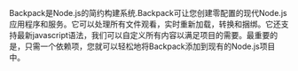 Backpack是Node.js的简约构建系统.Backpack可让您创建零配置的现代Node.js应用程序和服务。它可以处理所有文件观看，实时重新加载，转换和捆绑。它还支持最新javascript语法，我们可以自定义所有内容以满足项目的需要。最重要的是，只需一个依赖项，您就可以轻松地将Backpack添加到现有的Node.js项目中。